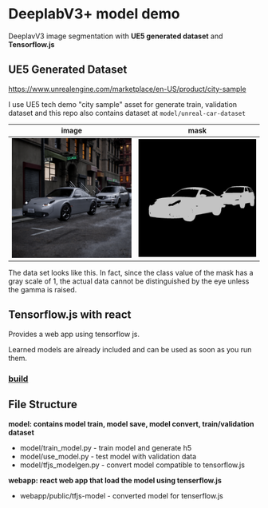 # DeeplabV3+ model demo

DeeplavV3 image segmentation with **UE5 generated dataset** and **Tensorflow.js**

## UE5 Generated Dataset

https://www.unrealengine.com/marketplace/en-US/product/city-sample

I use UE5 tech demo "city sample" asset for generate train, validation dataset
and this repo also contains dataset at `model/unreal-car-dataset`

image|mask
---|---
![image](docs/image.png)|![mask](docs/mask.png)

The data set looks like this. In fact, since the class value of the mask has a gray scale of 1, the actual data cannot be distinguished by the eye unless the gamma is raised.


## Tensorflow.js with react

Provides a web app using tensorflow js.

Learned models are already included and can be used as soon as you run them.

###  [build](https://noname0310.github.io/DeepLabV3Plus/build/index.html)



## File Structure

**model: contains model train, model save, model convert, train/validation dataset**

- model/train_model.py - train model and generate h5
- model/use_model.py - test model with validation data
- model/tfjs_modelgen.py - convert model compatible to tensorflow.js

**webapp: react web app that load the model using tenserflow.js** 

- webapp/public/tfjs-model - converted model for tenserflow.js
